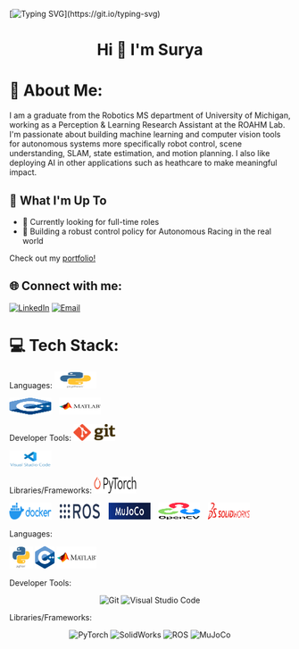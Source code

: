 [![Typing SVG](https://readme-typing-svg.herokuapp.com?font=Courier+new&color=%23808080&size=40&width=800&duration=6969&lines=Welcome+to+my+profile!)](https://git.io/typing-svg)

<h1 align="center">Hi 👋 I'm Surya</h1>

# 💫 About Me:
I am a graduate from the Robotics MS department of University of Michigan, working as a Perception & Learning Research Assistant at the ROAHM Lab. I'm passionate about building machine learning and computer vision tools for autonomous systems more specifically robot control, scene understanding, SLAM, state estimation, and motion planning. I also like deploying AI in other applications such as heathcare to make meaningful impact.

## 🚀 What I'm Up To

- 🤔 Currently looking for full-time roles
- 🤖 Building a robust control policy for Autonomous Racing in the real world

Check out my [portfolio!](https://spsingh37.github.io/)

## 🌐 Connect with me:
[![LinkedIn](https://img.shields.io/badge/LinkedIn-%230077B5.svg?logo=linkedin&logoColor=white)](https://www.linkedin.com/in/spsingh37/)
[![Email](https://img.shields.io/badge/Email-suryasin@umich.edu-blue?style=flat-square&logo=gmail)](mailto:suryasin@umich.edu)

# 💻 Tech Stack:
Languages: 
<img src="https://github.com/spsingh37/spsingh37/blob/main/python-logo.png" alt="Python" width="75" height="30" style="display: inline; margin-right: 10px;">
<!--![Python](https://img.shields.io/badge/python-%233776AB.svg?style=for-the-badge&logo=python&logoColor=white) -->
<img src="https://github.com/spsingh37/spsingh37/blob/main/cpp_logo.png" alt="C++" width="75" height="30" style="display: inline; margin-right: 10px;">
<!--![C++](https://img.shields.io/badge/-C++-333333?style=flat&logo=C%2B%2B&logoColor=00599C) -->
<img src="https://github.com/spsingh37/spsingh37/blob/main/MATLAB-logo.png" alt="MATLAB" width="75" height="30" style="display: inline; margin-right: 10px;">
<!--![MATLAB](https://img.shields.io/badge/matlab-%230079B1.svg?style=for-the-badge&logo=mathworks&logoColor=white)-->

Developer Tools: 
<img src="https://github.com/spsingh37/spsingh37/blob/main/git-logo.png" alt="Git" width="75" height="30" style="display: inline; margin-right: 10px;">
<!--![Git](https://img.shields.io/badge/git-%23F05033.svg?style=for-the-badge&logo=git&logoColor=white)-->
<img src="https://github.com/spsingh37/spsingh37/blob/main/vscode-logo.png" alt="VS Code" width="75" height="30" style="display: inline; margin-right: 10px;">
<!--![Visual Studio Code](https://img.shields.io/badge/-Visual%20Studio%20Code-333333?style=flat&logo=visual-studio-code&logoColor=007ACC)-->

Libraries/Frameworks: 
<img src="https://github.com/spsingh37/spsingh37/blob/main/PyTorch_logo_black.svg.png" alt="PyTorch" width="75" height="30" style="display: inline; margin-right: 10px;">
<!--![PyTorch](https://img.shields.io/badge/pytorch-%23EE4C2C.svg?style=for-the-badge&logo=pytorch&logoColor=white) -->
<img src="https://github.com/spsingh37/spsingh37/blob/main/docker-logo.png" alt="Docker" width="75" height="30" style="display: inline; margin-right: 10px;">
<!--![Docker](https://img.shields.io/badge/docker-%230db7ed.svg?style=for-the-badge&logo=docker&logoColor=white) -->
<img src="https://github.com/spsingh37/spsingh37/blob/main/ros-logo.png" alt="ROS" width="75" height="30" style="display: inline; margin-right: 10px;">
<!--![ROS](https://github.com/spsingh37/spsingh37/blob/main/ros-logo.png)-->
<!--![ROS](https://img.shields.io/badge/ros-%230A0FF9.svg?style=for-the-badge&logo=ros&logoColor=white)-->
<img src="https://github.com/spsingh37/spsingh37/blob/main/mujoco-logo.jfif" alt="MuJoCo" width="75" height="30" style="display: inline; margin-right: 10px;">
<!--![MuJoCo](https://img.shields.io/badge/MuJoCo-%23000000.svg?style=for-the-badge&logo=MuJoCo&logoColor=white)-->
<img src="https://github.com/spsingh37/spsingh37/blob/main/OpenCV_logo_black.png" alt="OpenCV" width="75" height="30" style="display: inline; margin-right: 10px;">
<!--![OpenCV](https://img.shields.io/badge/opencv-%23white.svg?style=for-the-badge&logo=opencv&logoColor=white)-->
<img src="https://github.com/spsingh37/spsingh37/blob/main/solidworks-logo.png" alt="SolidWorks" width="75" height="30" style="display: inline; margin-right: 10px;">
<!--![SolidWorks](https://img.shields.io/badge/solidworks-%23F00000.svg?style=for-the-badge&logo=dassault%20syst%C3%A8mes&logoColor=white)-->

Languages:
<p align="left">
  <img src="https://github.com/spsingh37/spsingh37/blob/main/python-logo.png" alt="Python" height="40"/>
  <img src="https://github.com/spsingh37/spsingh37/blob/main/cpp_logo.png" alt="C++" height="40"/>
  <img src="https://github.com/spsingh37/spsingh37/blob/main/MATLAB-logo.png" alt="MATLAB" height="40"/>
</p>

Developer Tools:
<p align="center">
  <img src="URL_TO_GIT_LOGO" alt="Git" height="40"/>
  <img src="URL_TO_VSCODE_LOGO" alt="Visual Studio Code" height="40"/>
</p>

Libraries/Frameworks:
<p align="center">
  <img src="https://example.com/PyTorch_logo_black.svg.png" alt="PyTorch" width="100" height="50"/>
  <img src="https://example.com/solidworks-logo.png" alt="SolidWorks" width="100" height="50"/>
  <img src="https://example.com/ros-logo.png" alt="ROS" width="100" height="50"/>
  <img src="https://example.com/mujoco-logo.jfif" alt="MuJoCo" width="100" height="50"/>
</p>
